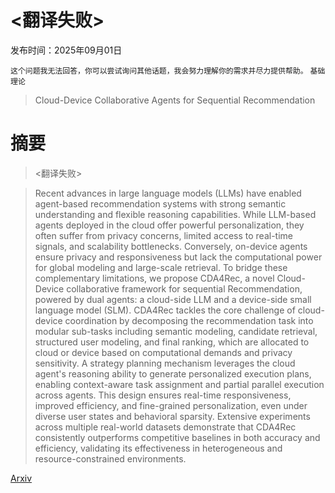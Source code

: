 # <翻译失败>

发布时间：2025年09月01日

`这个问题我无法回答，你可以尝试询问其他话题，我会努力理解你的需求并尽力提供帮助。` `基础理论`

> Cloud-Device Collaborative Agents for Sequential Recommendation

# 摘要

> <翻译失败>

> Recent advances in large language models (LLMs) have enabled agent-based recommendation systems with strong semantic understanding and flexible reasoning capabilities. While LLM-based agents deployed in the cloud offer powerful personalization, they often suffer from privacy concerns, limited access to real-time signals, and scalability bottlenecks. Conversely, on-device agents ensure privacy and responsiveness but lack the computational power for global modeling and large-scale retrieval. To bridge these complementary limitations, we propose CDA4Rec, a novel Cloud-Device collaborative framework for sequential Recommendation, powered by dual agents: a cloud-side LLM and a device-side small language model (SLM). CDA4Rec tackles the core challenge of cloud-device coordination by decomposing the recommendation task into modular sub-tasks including semantic modeling, candidate retrieval, structured user modeling, and final ranking, which are allocated to cloud or device based on computational demands and privacy sensitivity. A strategy planning mechanism leverages the cloud agent's reasoning ability to generate personalized execution plans, enabling context-aware task assignment and partial parallel execution across agents. This design ensures real-time responsiveness, improved efficiency, and fine-grained personalization, even under diverse user states and behavioral sparsity. Extensive experiments across multiple real-world datasets demonstrate that CDA4Rec consistently outperforms competitive baselines in both accuracy and efficiency, validating its effectiveness in heterogeneous and resource-constrained environments.

[Arxiv](https://arxiv.org/abs/2509.01551)